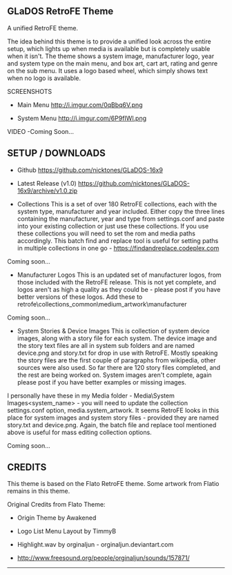 GLaDOS RetroFE Theme
----------------------------------------------------------

A unified RetroFE theme.

The idea behind this theme is to provide a unified look across the entire setup, which lights up when media is available but is completely usable when it isn't. The theme shows a system image, manufacturer logo, year and system type on the main menu, and box art, cart art, rating and genre on the sub menu. It uses a logo based wheel, which simply shows text when no logo is available.

SCREENSHOTS
- Main Menu
http://i.imgur.com/0qBbq6V.png

- System Menu
http://i.imgur.com/6P9fIWl.png

VIDEO
-Coming Soon...



SETUP / DOWNLOADS
----------------------------------------------------------

- Github
https://github.com/nicktones/GLaDOS-16x9

- Latest Release (v1.0)
https://github.com/nicktones/GLaDOS-16x9/archive/v1.0.zip

- Collections
This is a set of over 180 RetroFE collections, each with the system type, manufacturer and year included.  Either copy the three lines containing the manufacturer, year and type from settings.conf and paste into your existing collection or just use these collections.  If you use these collections you will need to set the rom and media paths accordingly.
This batch find and replace tool is useful for setting paths in multiple collections in one go - https://findandreplace.codeplex.com

Coming soon...

- Manufacturer Logos
This is an updated set of manufacturer logos, from those included with the RetroFE release.  This is not yet complete, and logos aren't as high a quality as they could be - please post if you have better versions of these logos.  Add these to retrofe\collections\_common\medium_artwork\manufacturer

Coming soon...

- System Stories & Device Images
This is collection of system device images, along with a story file for each system.  The device image and the story text files are all in system sub folders and are named device.png and story.txt for drop in use with RetroFE.  Mostly speaking the story files are the first couple of paragraphs from wikipedia, other sources were also used.
So far there are 120 story files completed, and the rest are being worked on.  System images aren't complete, again please post if you have better examples or missing images.

I personally have these in my Media folder - Media\System Images\<system_name> - you will need to update the collection settings.conf option, media.system_artwork.  It seems RetroFE looks in this place for system images and system story files - provided they are named story.txt and device.png. Again, the batch file and replace tool mentioned above is useful for mass editing collection options.

Coming soon...



CREDITS
----------------------------------------------------------
This theme is based on the Flato RetroFE theme. Some artwork from Flatio remains in this theme.

Original Credits from Flato Theme:

- Origin Theme by Awakened
- Logo List Menu Layout by TimmyB

- Highlight.wav by orginaljun - orginaljun.deviantart.com
- http://www.freesound.org/people/orginaljun/sounds/157871/

----------------------------------------------------------

